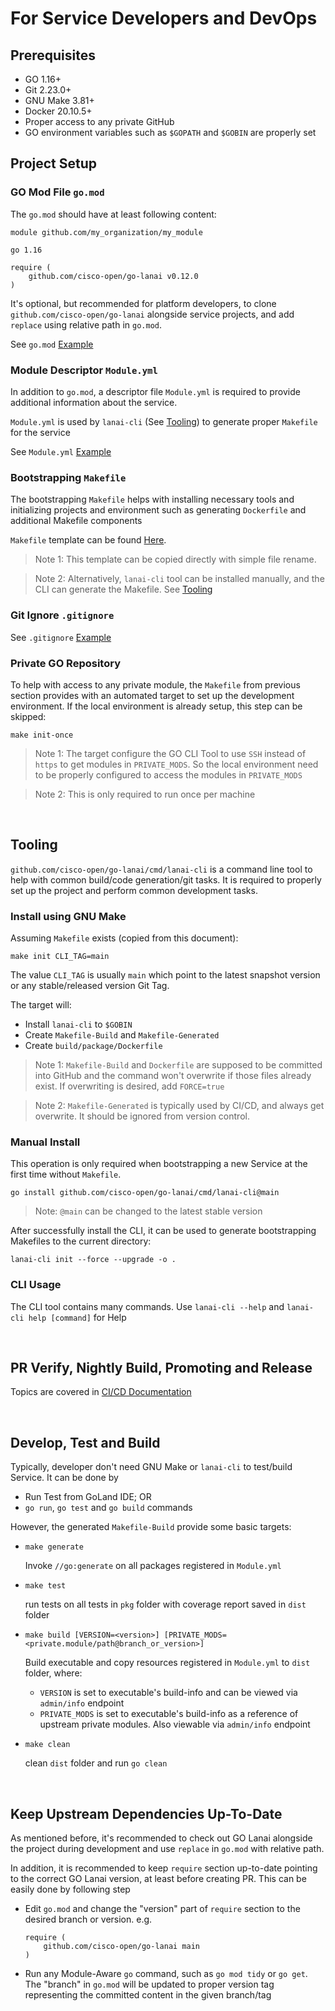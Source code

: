 # For Service Developers and DevOps

## Prerequisites

- GO 1.16+
- Git 2.23.0+
- GNU Make 3.81+
- Docker 20.10.5+
- Proper access to any private GitHub
- GO environment variables such as `$GOPATH` and `$GOBIN` are properly set

## Project Setup

### GO Mod File `go.mod`

The `go.mod` should have at least following content:

```
module github.com/my_organization/my_module

go 1.16

require (
	github.com/cisco-open/go-lanai v0.12.0
)
```

It's optional, but recommended for platform developers, to clone `github.com/cisco-open/go-lanai` 
alongside service projects, and add `replace` using relative path in `go.mod`. 

See `go.mod` [Example](res/Example-Go-Mod.mod)

### Module Descriptor `Module.yml`

In addition to `go.mod`, a descriptor file `Module.yml` is required to provide additional information 
about the service.

`Module.yml` is used by `lanai-cli` (See [Tooling](#tooling)) to generate proper `Makefile` for the service

See `Module.yml` [Example](res/Example-Module.yml)

### Bootstrapping `Makefile`

The bootstrapping `Makefile` helps with installing necessary tools and initializing projects and environment
such as generating `Dockerfile` and additional Makefile components 

`Makefile` template can be found [Here](../cmd/lanai-cli/initcmd/Makefile.tmpl). 

> Note 1: This template can be copied directly with simple file rename.

> Note 2: Alternatively, `lanai-cli` tool can be installed manually, and the CLI can generate the Makefile. 
> See [Tooling](#tooling)

### Git Ignore `.gitignore`

See `.gitignore` [Example](res/Example-gitignore)

### Private GO Repository

To help with access to any private module, the `Makefile` from previous section provides with an automated target to set
up the development environment. If the local environment is already setup, this step can be skipped:

```shell
make init-once
```

> Note 1: The target configure the GO CLI Tool to use `SSH` instead of `https` to get modules in `PRIVATE_MODS`.
> So the local environment need to be properly configured to access the modules in `PRIVATE_MODS` 

> Note 2: This is only required to run once per machine

<br>

## Tooling

`github.com/cisco-open/go-lanai/cmd/lanai-cli` is a command line tool to help with common build/code generation/git tasks. 
It is required to properly set up the project and perform common development tasks.

### Install using GNU Make

Assuming `Makefile` exists (copied from this document):

```
make init CLI_TAG=main
```

The value `CLI_TAG` is usually `main` which point to the latest snapshot version or any stable/released version Git Tag.

The target will:

- Install `lanai-cli` to `$GOBIN`
- Create `Makefile-Build` and `Makefile-Generated`
- Create `build/package/Dockerfile`

> Note 1: `Makefile-Build` and `Dockerfile` are supposed to be committed into GitHub and the command won't overwrite 
> if those files already exist. If overwriting is desired, add `FORCE=true`

> Note 2: `Makefile-Generated` is typically used by CI/CD, and always get overwrite. It should be ignored from version control.


### Manual Install

This operation is only required when bootstrapping a new Service at the first time without `Makefile`.

```
go install github.com/cisco-open/go-lanai/cmd/lanai-cli@main
```

> Note: `@main` can be changed to the latest stable version

After successfully install the CLI, it can be used to generate bootstrapping Makefiles to the current directory:

```
lanai-cli init --force --upgrade -o .
```

### CLI Usage

The CLI tool contains many commands. Use `lanai-cli --help` and `lanai-cli help [command]` for Help

<br>

## PR Verify, Nightly Build, Promoting and Release 

Topics are covered in [CI/CD Documentation](CICD.md)

<br>

## Develop, Test and Build

Typically, developer don't need GNU Make or `lanai-cli` to test/build Service. It can be done by

- Run Test from GoLand IDE; OR
- `go run`, `go test` and `go build` commands

However, the generated `Makefile-Build` provide some basic targets:

- `make generate` 
  
  Invoke `//go:generate` on all packages registered in `Module.yml`

- `make test` 

  run tests on all tests in `pkg` folder with coverage report saved in `dist` folder
  
- `make build [VERSION=<version>] [PRIVATE_MODS=<private.module/path@branch_or_version>]`

  Build executable and copy resources registered in `Module.yml` to `dist` folder, where:
    
    - `VERSION` is set to executable's build-info and can be viewed via `admin/info` endpoint
    - `PRIVATE_MODS` is set to executable's build-info as a reference of upstream private modules.
      Also viewable via `admin/info` endpoint
      
- `make clean` 
  
  clean `dist` folder and run `go clean`

<br>

## Keep Upstream Dependencies Up-To-Date

As mentioned before, it's recommended to check out GO Lanai alongside the project during development and use `replace` in 
`go.mod` with relative path.

In addition, it is recommended to keep `require` section up-to-date pointing to the correct GO Lanai version, at least before creating PR.
This can be easily done by following step

- Edit `go.mod` and change the "version" part of `require` section to the desired branch or version. e.g.

  ```
  require (
      github.com/cisco-open/go-lanai main
  )
  ```

- Run any Module-Aware `go` command, such as `go mod tidy` or `go get`. The "branch" in `go.mod` will be updated
  to proper version tag representing the committed content in the given branch/tag
  


